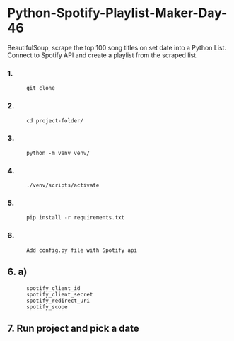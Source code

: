 # Python-Spotify-Playlist-Maker-Day-46
BeautifulSoup, scrape the top 100 song titles on set date into a Python List. Connect to Spotify API and create a playlist from the scraped list.

### 1. 
          git clone
### 2. 
          cd project-folder/
### 3. 
          python -m venv venv/
### 4. 
          ./venv/scripts/activate
### 5. 
          pip install -r requirements.txt
### 6. 
          Add config.py file with Spotify api
##  6. a)
          spotify_client_id 
          spotify_client_secret 
          spotify_redirect_uri 
          spotify_scope
 ## 7. Run project and pick a date
